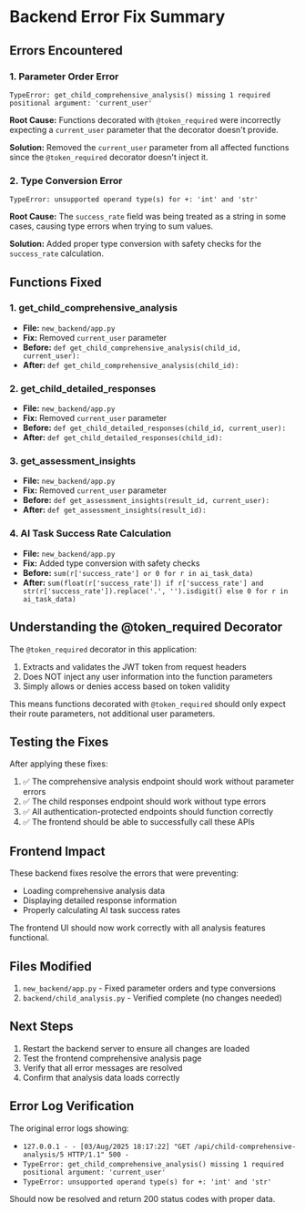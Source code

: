 # Backend Error Fix Summary

## Errors Encountered

### 1. Parameter Order Error
```
TypeError: get_child_comprehensive_analysis() missing 1 required positional argument: 'current_user'
```

**Root Cause:** Functions decorated with `@token_required` were incorrectly expecting a `current_user` parameter that the decorator doesn't provide.

**Solution:** Removed the `current_user` parameter from all affected functions since the `@token_required` decorator doesn't inject it.

### 2. Type Conversion Error
```
TypeError: unsupported operand type(s) for +: 'int' and 'str'
```

**Root Cause:** The `success_rate` field was being treated as a string in some cases, causing type errors when trying to sum values.

**Solution:** Added proper type conversion with safety checks for the `success_rate` calculation.

## Functions Fixed

### 1. get_child_comprehensive_analysis
- **File:** `new_backend/app.py`
- **Fix:** Removed `current_user` parameter
- **Before:** `def get_child_comprehensive_analysis(child_id, current_user):`
- **After:** `def get_child_comprehensive_analysis(child_id):`

### 2. get_child_detailed_responses
- **File:** `new_backend/app.py`
- **Fix:** Removed `current_user` parameter
- **Before:** `def get_child_detailed_responses(child_id, current_user):`
- **After:** `def get_child_detailed_responses(child_id):`

### 3. get_assessment_insights
- **File:** `new_backend/app.py`
- **Fix:** Removed `current_user` parameter
- **Before:** `def get_assessment_insights(result_id, current_user):`
- **After:** `def get_assessment_insights(result_id):`

### 4. AI Task Success Rate Calculation
- **File:** `new_backend/app.py`
- **Fix:** Added type conversion with safety checks
- **Before:** `sum(r['success_rate'] or 0 for r in ai_task_data)`
- **After:** `sum(float(r['success_rate']) if r['success_rate'] and str(r['success_rate']).replace('.', '').isdigit() else 0 for r in ai_task_data)`

## Understanding the @token_required Decorator

The `@token_required` decorator in this application:
1. Extracts and validates the JWT token from request headers
2. Does NOT inject any user information into the function parameters
3. Simply allows or denies access based on token validity

This means functions decorated with `@token_required` should only expect their route parameters, not additional user parameters.

## Testing the Fixes

After applying these fixes:
1. ✅ The comprehensive analysis endpoint should work without parameter errors
2. ✅ The child responses endpoint should work without type errors
3. ✅ All authentication-protected endpoints should function correctly
4. ✅ The frontend should be able to successfully call these APIs

## Frontend Impact

These backend fixes resolve the errors that were preventing:
- Loading comprehensive analysis data
- Displaying detailed response information
- Properly calculating AI task success rates

The frontend UI should now work correctly with all analysis features functional.

## Files Modified

1. `new_backend/app.py` - Fixed parameter orders and type conversions
2. `backend/child_analysis.py` - Verified complete (no changes needed)

## Next Steps

1. Restart the backend server to ensure all changes are loaded
2. Test the frontend comprehensive analysis page
3. Verify that all error messages are resolved
4. Confirm that analysis data loads correctly

## Error Log Verification

The original error logs showing:
- `127.0.0.1 - - [03/Aug/2025 18:17:22] "GET /api/child-comprehensive-analysis/5 HTTP/1.1" 500 -`
- `TypeError: get_child_comprehensive_analysis() missing 1 required positional argument: 'current_user'`
- `TypeError: unsupported operand type(s) for +: 'int' and 'str'`

Should now be resolved and return 200 status codes with proper data.
